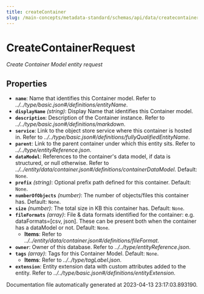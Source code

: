 ```yaml
---
title: createContainer
slug: /main-concepts/metadata-standard/schemas/api/data/createcontainer
---
```


# CreateContainerRequest

*Create Container Model entity request*

## Properties

- **`name`**: Name that identifies this Container model. Refer to *../../type/basic.json#/definitions/entityName*.
- **`displayName`** *(string)*: Display Name that identifies this Container model.
- **`description`**: Description of the Container instance. Refer to *../../type/basic.json#/definitions/markdown*.
- **`service`**: Link to the object store service where this container is hosted in. Refer to *../../type/basic.json#/definitions/fullyQualifiedEntityName*.
- **`parent`**: Link to the parent container under which this entity sits. Refer to *../../type/entityReference.json*.
- **`dataModel`**: References to the container's data model, if data is structured, or null otherwise. Refer to *../../entity/data/container.json#/definitions/containerDataModel*. Default: `None`.
- **`prefix`** *(string)*: Optional prefix path defined for this container. Default: `None`.
- **`numberOfObjects`** *(number)*: The number of objects/files this container has. Default: `None`.
- **`size`** *(number)*: The total size in KB this container has. Default: `None`.
- **`fileFormats`** *(array)*: File & data formats identified for the container:  e.g. dataFormats=[csv, json]. These can be present both when the container has a dataModel or not. Default: `None`.
  - **Items**: Refer to *../../entity/data/container.json#/definitions/fileFormat*.
- **`owner`**: Owner of this database. Refer to *../../type/entityReference.json*.
- **`tags`** *(array)*: Tags for this Container Model. Default: `None`.
  - **Items**: Refer to *../../type/tagLabel.json*.
- **`extension`**: Entity extension data with custom attributes added to the entity. Refer to *../../type/basic.json#/definitions/entityExtension*.


Documentation file automatically generated at 2023-04-13 23:17:03.893190.
